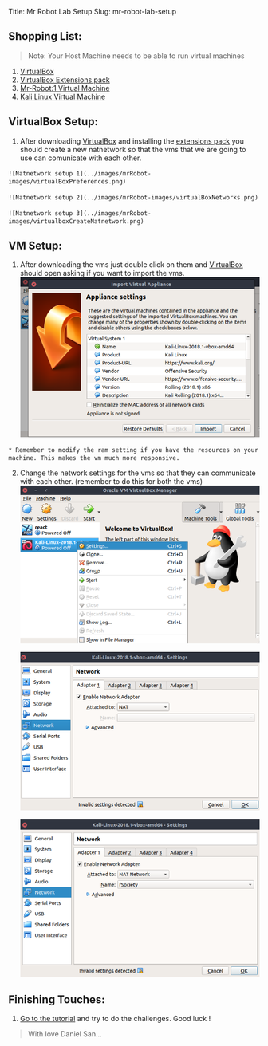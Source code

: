 Title: Mr Robot Lab Setup
Slug: mr-robot-lab-setup


## Shopping List:
 >Note: Your Host Machine needs to be able to run virtual machines

  1. [VirtualBox](https://www.virtualbox.com/wiki/Downloads)
  2. [VirtualBox Extensions pack](https://download.virtualbox.org/virtualbox/5.2.10/Oracle_VM_VirtualBox_Extension_Pack-5.2.10.vbox-extpack)
  3. [Mr-Robot:1 Virtual Machine](https://www.vulnhub.com/entry/mr-robot-1,151/)
  4. [Kali Linux Virtual Machine](https://www.offensive-security.com/kali-linux-vm-vmware-virtualbox-hyperv-image-download/)

## VirtualBox Setup:
  1. After downloading [VirtualBox](https://www.virtualbox.com/wiki/Downloads) and installing the [extensions pack](https://download.virtualbox.org/virtualbox/5.2.10/Oracle_VM_VirtualBox_Extension_Pack-5.2.10.vbox-extpack) you should create a new natnetwork so that the vms that we are going to use can comunicate with each other.

    ![Natnetwork setup 1](../images/mrRobot-images/virtualBoxPreferences.png)

    ![Natnetwork setup 2](../images/mrRobot-images/virtualBoxNetworks.png)

    ![Natnetwork setup 3](../images/mrRobot-images/virtualboxCreateNatnetwork.png)

## VM Setup:
  1. After downloading the vms just double click on them and [VirtualBox](https://www.virtualbox.com/wiki/Downloads) should open asking if you want to import the vms.
     ![Import VM](../images/mrRobot-images/importingVM.png)

    * Remember to modify the ram setting if you have the resources on your machine. This makes the vm much more responsive.

  2. Change the network settings for the vms so that they can communicate with each other. (remember to do this for both the vms)
     ![VM right click](../images/mrRobot-images/showing-right-click.png)

     ![VM network settings](../images/mrRobot-images/vm-network-settings.png)

     ![VM Seting natnetwork](../images/mrRobot-images/setting-natnetwork.png)

## Finishing Touches:
  1. [Go to the tutorial](http://bacalaitopentester.com/pdfs/mrR0b0+.pdf) and try to do the challenges. Good luck !

  > With love Daniel San...
